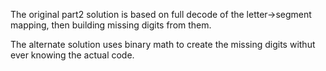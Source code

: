 The original part2 solution is based on full decode of the letter->segment mapping, then building missing digits from them.

The alternate solution uses binary math to create the missing digits withut ever knowing the actual code.

